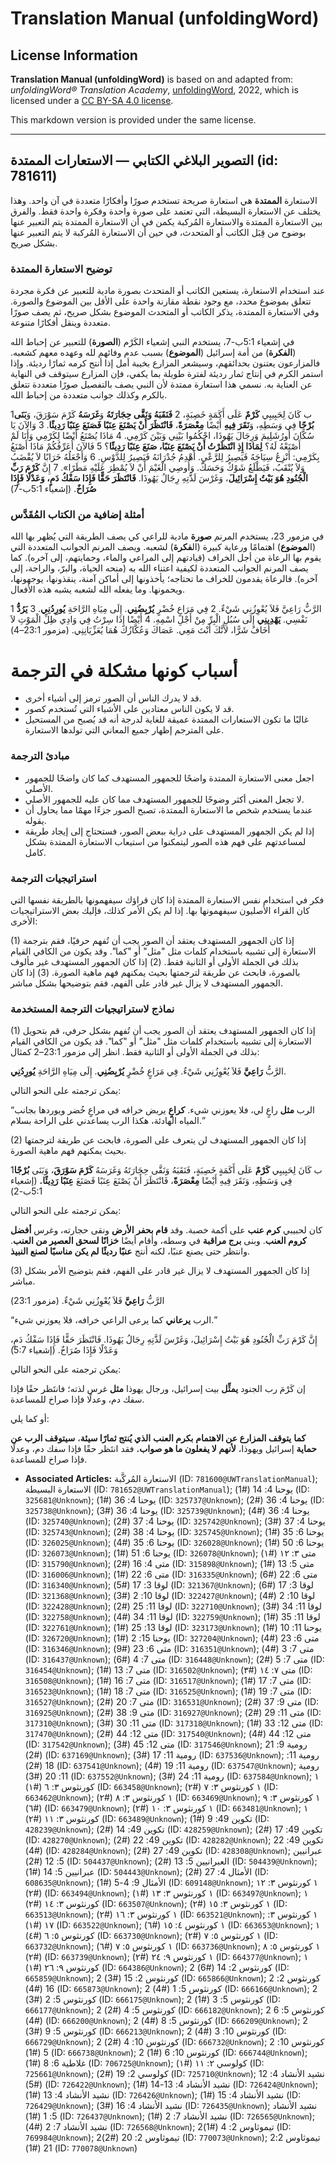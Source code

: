 # Translation Manual (unfoldingWord)

## License Information

**Translation Manual (unfoldingWord)** is based on and adapted from: _unfoldingWord® Translation Academy_, [unfoldingWord](https://unfoldingword.org/utw), 2022, which is licensed under a [CC BY-SA 4.0 license](https://creativecommons.org/licenses/by-sa/4.0/legalcode.en).

This markdown version is provided under the same license.



--------------------------------

## التصوير البلاغي الكتابي — الاستعارات الممتدة (id: 781611)

الاستعارة **الممتدة** هي استعارة صريحة تستخدم صورًا وأفكارًا متعددة في آن واحد. وهذا يختلف عن الاستعارة البسيطة، التي تعتمد على صورة واحدة وفكرة واحدة فقط. والفرق بين الاستعارة الممتدة والاستعارة المُركبة يكمن في أن الاستعارة الممتدة يتم التعبير عنها بوضوح من قِبَل الكاتب أو المتحدث، في حين أن الاستعارة المُركبة لا يتم التعبير عنها بشكل صريح.

### توضيح الاستعارة الممتدة

عند استخدام الاستعارة، يستعين الكاتب أو المتحدث بصورة مادية للتعبير عن فكرة مجردة تتعلق بموضوع محدد، مع وجود نقطة مقارنة واحدة على الأقل بين الموضوع والصورة. وفي الاستعارة الممتدة، يذكر الكاتب أو المتحدث الموضوع بشكل صريح، ثم يصف صورًا متعددة وينقل أفكارًا متنوعة.

في إشعياء 5:1ب\-7، يستخدم النبي إشعياء الكَرْم (**الصورة**) للتعبير عن إحباط الله (**الفكرة**) من أمة إسرائيل (**الموضوع**) بسبب عدم وفائهم لله وعهده معهم كشعبه. فالمزارعون يعتنون بحدائقهم، وسيشعر المزارع بخيبة أمل إذا أنتج كرمه ثمارًا رديئة. وإذا استمر الكرم في إنتاج ثمار رديئة لفترة طويلة بما يكفي، فإن المزارع سيتوقف في النهاية عن العناية به. نسمي هذا استعارة ممتدة لأن النبي يصف بالتفصيل صورًا متعددة تتعلق بالكرم وكذلك جوانب متعددة من إحباط الله.

1ب كَانَ لِحَبِيبِي **كَرْمٌ** عَلَى أَكَمَةٍ خَصِبَةٍ، 2 **فَنَقَبَهُ وَنَقَّى حِجَارَتَهُ** وَ**غَرَسَهُ** كَرْمَ سَوْرَقَ، وَ**بَنَى بُرْجًا** فِي وَسَطِهِ، وَ**نَقَرَ فِيهِ** أَيْضًا **مِعْصَرَةً**، **فَانْتَظَرَ أَنْ يَصْنَعَ عِنَبًا فَصَنَعَ عِنَبًا رَدِيئًا**. 3 وَالآنَ يَا سُكَّانَ أُورُشَلِيمَ وَرِجَالَ يَهُوذَا، احْكُمُوا بَيْنِي وَبَيْنَ كَرْمِي. 4 مَاذَا يُصْنَعُ أَيْضًا لِكَرْمِي وَأَنَا لَمْ أَصْنَعْهُ لَهُ؟ **لِمَاذَا إِذِ انْتَظَرْتُ أَنْ يَصْنَعَ عِنَبًا، صَنَعَ عِنَبًا رَدِيئًا**؟ 5 فَالآنَ أُعَرِّفُكُمْ مَاذَا أَصْنَعُ بِكَرْمِي: أَنْزِعُ سِيَاجَهُ فَيَصِيرُ لِلرَّعْيِ. أَهْدِمُ جُدْرَانَهُ فَيَصِيرُ لِلدَّوْسِ. 6 وَأَجْعَلُهُ خَرَابًا لاَ يُقْضَبُ وَلاَ يُنْقَبُ، فَيَطْلَعُ شَوْكٌ وَحَسَكٌ. وَأُوصِي الْغَيْمَ أَنْ لاَ يُمْطِرَ عَلَيْهِ مَطَرًا». 7 إِنَّ **كَرْمَ رَبِّ الْجُنُودِ هُوَ بَيْتُ إِسْرَائِيلَ**، وَغَرْسَ لَذَّتِهِ رِجَالُ يَهُوذَا. **فَانْتَظَرَ حَقًّا فَإِذَا سَفْكُ دَمٍ، وَعَدْلًا فَإِذَا صُرَاخٌ**. (إشعياء 5:1ب\-7\)

### أمثلة إضافية من الكتاب المُقَدَّس

في مزمور 23، يستخدم المرنم **صورة** مادية للراعي كي يصف الطريقة التي يُظهر بها الله (ال**موضوع**) اهتمامًا ورعاية كبيرة (ال**فكرة**) لشعبه. ويصف المرنم الجوانب المتعددة التي يقوم بها الرعاة من أجل الخراف (قيادتهم إلى المراعي والماء، وحمايتهم، إلى آخره). كما يصف المرنم الجوانب المتعددة لكيفية اعتناء الله به (منحه الحياة، والبرّ، والراحة، إلى آخره). فالرعاة يقدمون للخراف ما تحتاجه؛ يأخذونها إلى أماكن آمنة، ينقذونها، يوجهونها، ويحمونها. وما يفعله الله لشعبه يشبه هذه الأفعال.

1 الرَّبُّ رَاعِيَّ فَلاَ يُعْوِزُنِي شَيْءٌ. 2 فِي مَرَاعٍ خُضْرٍ **يُرْبِضُنِي**. إِلَى مِيَاهِ الرَّاحَةِ **يُورِدُنِي**. 3 **يَرُدُّ** نَفْسِي. **يَهْدِينِي** إِلَى سُبُلِ الْبِرِّ مِنْ أَجْلِ اسْمِهِ. 4 أَيْضًا إِذَا سِرْتُ فِي وَادِي ظِلِّ الْمَوْتِ لاَ أَخَافُ شَرًّا، لأَنَّكَ أَنْتَ مَعِي. عَصَاكَ وَعُكَّازُكَ هُمَا يُعَزِّيَانِنِي. (مزمور 23:1–4\)

أسباب كونها مشكلة في الترجمة
============================

* قد لا يدرك الناس أن الصور ترمز إلى أشياء أخرى.
* قد لا يكون الناس معتادين على الأشياء التي تُستخدم كصور.
* غالبًا ما تكون الاستعارات الممتدة عميقة للغاية لدرجة أنه قد يُصبح من المستحيل على المترجم إظهار جميع المعاني التي تولدها الاستعارة.

### مبادئ الترجمة

* اجعل معنى الاستعارة الممتدة واضحًا للجمهور المستهدف كما كان واضحًا للجمهور الأصلي.
* لا تجعل المعنى أكثر وضوحًا للجمهور المستهدف مما كان عليه للجمهور الأصلي.
* عندما يستخدم شخص ما الاستعارة الممتدة، تصبح الصور جزءًا مهمًا مما يحاول أن يقوله.
* إذا لم يكن الجمهور المستهدف على دراية ببعض الصور، فستحتاج إلى إيجاد طريقة لمساعدتهم على فهم هذه الصور ليتمكنوا من استيعاب الاستعارة الممتدة بشكل كامل.

### استراتيجيات الترجمة

فكر في استخدام نفس الاستعارة الممتدة إذا كان قراؤك سيفهمونها بالطريقة نفسها التي كان القراء الأصليون سيفهمونها بها. إذا لم يكن الأمر كذلك، فإليك بعض الاستراتيجيات الأخرى:

(1\) إذا كان الجمهور المستهدف يعتقد أن الصور يجب أن تُفهم حرفيًا، فقم بترجمة الاستعارة إلى تشبيه باستخدام كلمات مثل "مثل" أو "كما". وقد يكون من الكافي القيام بذلك في الجملة الأولى أو الثانية فقط. (2\) إذا كان الجمهور المستهدف غير مألوف بالصورة، فابحث عن طريقة لترجمتها بحيث يمكنهم فهم ماهية الصورة. (3\) إذا كان الجمهور المستهدف لا يزال غير قادر على الفهم، فقم بتوضيحها بشكل مباشر.

### نماذج لاستراتيجيات الترجمة المستخدمة

(1\) إذا كان الجمهور المستهدف يعتقد أن الصور يجب أن تُفهم بشكل حرفي، قم بتحويل الاستعارة إلى تشبيه باستخدام كلمات مثل "مثل" أو "كما". قد يكون من الكافي القيام بذلك في الجملة الأولى أو الثانية فقط. انظر إلى مزمور 23:1–2 كمثال:

الرَّبُّ **رَاعِيَّ** فَلاَ يُعْوِزُنِي شَيْءٌ. فِي مَرَاعٍ خُضْرٍ **يُرْبِضُنِي**. إِلَى مِيَاهِ الرَّاحَةِ **يُورِدُنِي**. 

يمكن ترجمته على النحو التالي:

“الرب **مثل** راعٍ لي، فلا يعوزني شيء. **كراعٍ** يربض خرافه في مراعِِ خُضر ويوردها بجانب المياه الهادئة، هكذا الرب يساعدني على الراحة بسلام.”

(2\) إذا كان الجمهور المستهدف لن يتعرف على الصورة، فابحث عن طريقة لترجمتها بحيث يمكنهم فهم ماهية الصورة.

1ب كَانَ لِحَبِيبِي **كَرْمٌ** عَلَى أَكَمَةٍ خَصِبَةٍ، فَنَقَبَهُ وَنَقَّى حِجَارَتَهُ وَغَرَسَهُ **كَرْمَ سَوْرَقَ**، وَبَنَى **بُرْجًا** فِي وَسَطِهِ، وَنَقَرَ فِيهِ أَيْضًا **مِعْصَرَةً**، فَانْتَظَرَ أَنْ يَصْنَعَ عِنَبًا فَصَنَعَ **عِنَبًا رَدِيئًا.** (إشعياء 5:1ب\-2\)

يمكن ترجمته على النحو التالي:

كان لحبيبي **كرم عنب** على أكمة خصبة. وقد **قام بحفر الأرض** ونقى حجارته، وغرس **أفضل كروم العنب**. وبنى **برج مراقبة** في وسطه، وأقام أيضًا **خزانًا لسحق العصير من العنب**. وانتظر حتى يصنع عنبًا، لكنه أنتج **عنبًا رديئًا لم يكن مناسبًا لصنع النبيذ**.

(3\) إذا كان الجمهور المستهدف لا يزال غير قادر على الفهم، فقم بتوضيح الأمر بشكل مباشر.

الرَّبُّ **رَاعِيَّ** فَلاَ يُعْوِزُنِي شَيْءٌ. (مزمور 23:1\)

“الرب **يرعاني** كما يرعى الراعي خرافه، فلا يعوزني شيء.”

إِنَّ كَرْمَ رَبِّ الْجُنُودِ هُوَ بَيْتُ إِسْرَائِيلَ، وَغَرْسَ لَذَّتِهِ رِجَالُ يَهُوذَا. فَانْتَظَرَ حَقًّا فَإِذَا سَفْكُ دَمٍ، وَعَدْلًا فَإِذَا صُرَاخٌ. (إشعياء 5:7\)

يمكن ترجمته على النحو التالي:

إن كَرْمَ رب الجنود **يمثِّل** بيت إسرائيل، ورجال يهوذا **مثل** غرس لذته؛ فانتَظر حقًا فإذا سفك دم، وعدلًا فإذا صراخ للمساعدة.

أو كما يلي:

**كما** **يتوقف المزارع عن الاهتمام** **بكرم العنب** **الذي يُنتج ثمارًا سيئة**، **سيتوقف الرب عن حماية** إسرائيل ويهوذا، **لأنهم لا يفعلون ما هو صواب.** فقد انتَظر حقًا فإذا سفك دم، وعدلًا فإذا صراخ للمساعدة.

* **Associated Articles:** الاستعارة المُركَّبة (ID: `781600@UWTranslationManual`); الاستعارة البسيطة (ID: `781652@UWTranslationManual`); يوحنا 4: 14 (#1) (ID: `325681@Unknown`); يوحنا 4: 36 (#1) (ID: `325737@Unknown`); يوحنا 4: 36 (#2) (ID: `325738@Unknown`); يوحنا 4: 36 (#3) (ID: `325739@Unknown`); يوحنا 4: 36 (#4) (ID: `325740@Unknown`); يوحنا 4: 37 (#2) (ID: `325742@Unknown`); يوحنا 4: 37 (#3) (ID: `325743@Unknown`); يوحنا 4: 38 (#2) (ID: `325745@Unknown`); يوحنا 6: 35 (#1) (ID: `326025@Unknown`); يوحنا 6: 35 (#4) (ID: `326028@Unknown`); يوحنا 6: 50 (#1) (ID: `326073@Unknown`); يوحنا 6: 51 (#1) (ID: `326078@Unknown`); متى ٣: ١٢ (#١) (ID: `315790@Unknown`); متى 4: 16 (#2) (ID: `315898@Unknown`); متى 5: 13 (#1) (ID: `316006@Unknown`); متى 6: 22 (#1) (ID: `316335@Unknown`); متى 6: 22 (#6) (ID: `316340@Unknown`); لوقا 3: 17 (#5) (ID: `321367@Unknown`); لوقا 3: 17 (#6) (ID: `321368@Unknown`); لوقا 10: 2 (#3) (ID: `322427@Unknown`); لوقا 10: 2 (#4) (ID: `322428@Unknown`); لوقا 11: 25 (#2) (ID: `322710@Unknown`); لوقا 11: 34 (#3) (ID: `322758@Unknown`); لوقا 11: 34 (#4) (ID: `322759@Unknown`); لوقا 11: 35 (#1) (ID: `322761@Unknown`); لوقا 13: 25 (#1) (ID: `323173@Unknown`); يوحنا 11: 10 (#1) (ID: `326720@Unknown`); يوحنا 15: 2 (#1) (ID: `327204@Unknown`); متى 6: 23 (#4) (ID: `316346@Unknown`); متى 6: 23 (#9) (ID: `316351@Unknown`); متى 7: 3 (#4) (ID: `316437@Unknown`); متى 7: 4 (#6) (ID: `316448@Unknown`); متى 7: 5 (#2) (ID: `316454@Unknown`); متى 7: 13 (#1) (ID: `316502@Unknown`); متى ٧: ١٤ (#٣) (ID: `316508@Unknown`); متى 7: 16 (#1) (ID: `316517@Unknown`); متى 7: 17 (#1) (ID: `316523@Unknown`); متى 7: 18 (#1) (ID: `316525@Unknown`); متى 7: 19 (#1) (ID: `316527@Unknown`); متى 7: 20 (#2) (ID: `316531@Unknown`); متى 9: 37 (#2) (ID: `316925@Unknown`); متى 9: 38 (#2) (ID: `316927@Unknown`); متى 11: 29 (#2) (ID: `317310@Unknown`); متى 11: 30 (#3) (ID: `317318@Unknown`); متى 12: 33 (#1) (ID: `317470@Unknown`); متى 12: 44 (#2) (ID: `317540@Unknown`); متى 12: 44 (#4) (ID: `317542@Unknown`); متى 12: 45 (#3) (ID: `317546@Unknown`); رومية 9: 21 (#2) (ID: `637169@Unknown`); رومية 11: 17 (#3) (ID: `637536@Unknown`); رومية 11: 18 (#2) (ID: `637541@Unknown`); رومية 11: 19 (#4) (ID: `637547@Unknown`); رومية 11: 20 (#3) (ID: `637552@Unknown`); رومية 11: 24 (#3) (ID: `637584@Unknown`); ١ كورنثوس ٣: ٦ (#١) (ID: `663458@Unknown`); ١ كورنثوس ٣: ٧ (#٢) (ID: `663462@Unknown`); ١ كورنثوس ٣: ٨ (#٢) (ID: `663469@Unknown`); ١ كورنثوس ٣: ٩ (#٦) (ID: `663479@Unknown`); ١ كورنثوس ٣: ١٠ (#٢) (ID: `663481@Unknown`); ١ كورنثوس ٣: ١١ (#٢) (ID: `663489@Unknown`); تكوين 49: 9 (#1) (ID: `428239@Unknown`); تكوين 49: 14 (#2) (ID: `428259@Unknown`); تكوين 49: 17 (#2) (ID: `428270@Unknown`); تكوين 49: 22 (#2) (ID: `428282@Unknown`); تكوين 49: 22 (#4) (ID: `428284@Unknown`); تكوين 49: 27 (#2) (ID: `428308@Unknown`); عبرانيين 5: 12 (#2) (ID: `504437@Unknown`); العبرانيين 5: 13 (#2) (ID: `504439@Unknown`); عبرانيين 5: 14 (#1) (ID: `504443@Unknown`); الأمثال 4: 27 (#2) (ID: `608635@Unknown`); الأمثال 9: 4-5 (#1) (ID: `609148@Unknown`); ١ كورنثوس ٣: ١٢ (#٢) (ID: `663494@Unknown`); ١ كورنثوس ٣: ١٣ (#١) (ID: `663497@Unknown`); ١ كورنثوس ٣: ١٤ (#٢) (ID: `663507@Unknown`); ١ كورنثوس ٣: ١٥ (#٢) (ID: `663513@Unknown`); ١ كورنثوس ٣: ١٦ (#٢) (ID: `663521@Unknown`); ١ كورنثوس ٣: ١٧ (#١) (ID: `663522@Unknown`); ١ كورنثوس ٤: ١٥ (#٦) (ID: `663653@Unknown`); ١ كورنثوس ٥: ٦ (#٤) (ID: `663730@Unknown`); ١ كورنثوس ٥: ٧ (#٢) (ID: `663732@Unknown`); ١ كورنثوس ٥: ٧ (#٦) (ID: `663736@Unknown`); ١ كورنثوس ٥: ٨ (#٢) (ID: `663739@Unknown`); ١ كورنثوس ٩: ٢٤ (#٢) (ID: `664377@Unknown`); ١ كورنثوس ٩: ٢٦ (#١) (ID: `664386@Unknown`); 2 كورنثوس 2: 14 (#6) (ID: `665859@Unknown`); 2 كورنثوس 2: 15 (#3) (ID: `665866@Unknown`); 2 كورنثوس 2: 16 (#4) (ID: `665873@Unknown`); 2 كورنثوس 5: 1 (#4) (ID: `666166@Unknown`); 2 كورنثوس 5: 2 (#3) (ID: `666175@Unknown`); 2 كورنثوس 5: 3 (#1) (ID: `666177@Unknown`); 2 كورنثوس 5: 4 (#2) (ID: `666182@Unknown`); 2 كورنثوس 5: 6 (#4) (ID: `666200@Unknown`); 2 كورنثوس 5: 8 (#4) (ID: `666209@Unknown`); 2 كورنثوس 5: 9 (#3) (ID: `666213@Unknown`); 2 كورنثوس 10: 3 (#4) (ID: `666729@Unknown`); 2 كورنثوس 10: 4 (#2) (ID: `666732@Unknown`); 2 كورنثوس 10: 5 (#1) (ID: `666738@Unknown`); 2 كورنثوس 10: 6 (#1) (ID: `666744@Unknown`); غلاطية 6: 8 (#1) (ID: `706725@Unknown`); كولوسي ٢: ١١ (#١) (ID: `725661@Unknown`); كولوسي 2: 19 (#2) (ID: `725710@Unknown`); نشيد الأنشاد 4: 12 (#5) (ID: `726422@Unknown`); نشيد الأنشاد 4: 13-14 (#1) (ID: `726424@Unknown`); نشيد الأنشاد 4: 13 (#1) (ID: `726426@Unknown`); نشيد الأنشاد 4: 15 (#1) (ID: `726429@Unknown`); نشيد الأنشاد 4: 16 (#3) (ID: `726435@Unknown`);  نشيد الأنشاد 5: 1 (#1) (ID: `726437@Unknown`);  نشيد الأنشاد 7: 2 (#1) (ID: `726565@Unknown`);  نشيد الأنشاد 7: 2 (#4) (ID: `726568@Unknown`); 2تيموثاوس 2: 4 (#1) (ID: `769984@Unknown`); 2تيموثاوس 2: 20 (#2) (ID: `770073@Unknown`); 2تيموثاوس 2: 21 (#1) (ID: `770078@Unknown`)

